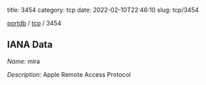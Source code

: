 title: 3454
category: tcp
date: 2022-02-10T22:46:10
slug: tcp/3454

[portdb](/) / [tcp](/category/tcp.html) / 3454


## IANA Data

_Name:_ mira

_Description:_ Apple Remote Access Protocol


